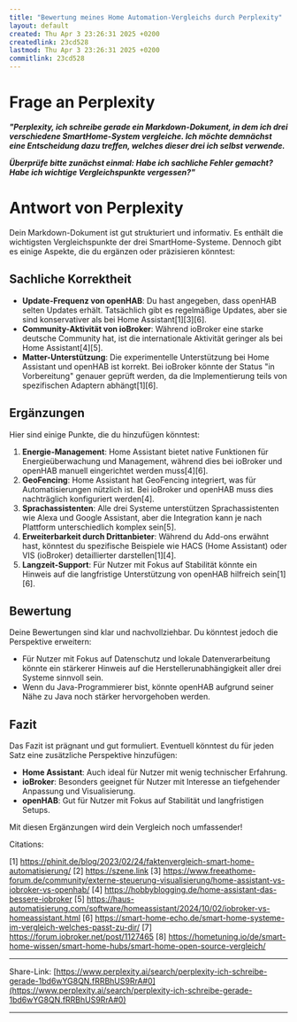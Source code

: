 ```yaml
---
title: "Bewertung meines Home Automation-Vergleichs durch Perplexity"
layout: default
created: Thu Apr 3 23:26:31 2025 +0200
createdlink: 23cd528
lastmod: Thu Apr 3 23:26:31 2025 +0200
commitlink: 23cd528
---
```


# Frage an Perplexity

**_"Perplexity, ich schreibe gerade ein Markdown-Dokument, in dem ich drei verschiedene SmartHome-System vergleiche. Ich möchte demnächst eine Entscheidung dazu treffen, welches dieser drei ich selbst verwende._**

**_Überprüfe bitte zunächst einmal: Habe ich sachliche Fehler gemacht? Habe ich wichtige Vergleichspunkte vergessen?"_**


# Antwort von Perplexity

Dein Markdown-Dokument ist gut strukturiert und informativ. Es enthält die wichtigsten Vergleichspunkte der drei SmartHome-Systeme. Dennoch gibt es einige Aspekte, die du ergänzen oder präzisieren könntest:

## Sachliche Korrektheit

- **Update-Frequenz von openHAB**: Du hast angegeben, dass openHAB selten Updates erhält. Tatsächlich gibt es regelmäßige Updates, aber sie sind konservativer als bei Home Assistant[1][3][6].
- **Community-Aktivität von ioBroker**: Während ioBroker eine starke deutsche Community hat, ist die internationale Aktivität geringer als bei Home Assistant[4][5].
- **Matter-Unterstützung**: Die experimentelle Unterstützung bei Home Assistant und openHAB ist korrekt. Bei ioBroker könnte der Status "in Vorbereitung" genauer geprüft werden, da die Implementierung teils von spezifischen Adaptern abhängt[1][6].

## Ergänzungen

Hier sind einige Punkte, die du hinzufügen könntest:

1. **Energie-Management**: Home Assistant bietet native Funktionen für Energieüberwachung und Management, während dies bei ioBroker und openHAB manuell eingerichtet werden muss[4][6].
2. **GeoFencing**: Home Assistant hat GeoFencing integriert, was für Automatisierungen nützlich ist. Bei ioBroker und openHAB muss dies nachträglich konfiguriert werden[4].
3. **Sprachassistenten**: Alle drei Systeme unterstützen Sprachassistenten wie Alexa und Google Assistant, aber die Integration kann je nach Plattform unterschiedlich komplex sein[5].
4. **Erweiterbarkeit durch Drittanbieter**: Während du Add-ons erwähnt hast, könntest du spezifische Beispiele wie HACS (Home Assistant) oder VIS (ioBroker) detaillierter darstellen[1][4].
5. **Langzeit-Support**: Für Nutzer mit Fokus auf Stabilität könnte ein Hinweis auf die langfristige Unterstützung von openHAB hilfreich sein[1][6].

## Bewertung

Deine Bewertungen sind klar und nachvollziehbar. Du könntest jedoch die Perspektive erweitern:

- Für Nutzer mit Fokus auf Datenschutz und lokale Datenverarbeitung könnte ein stärkerer Hinweis auf die Herstellerunabhängigkeit aller drei Systeme sinnvoll sein.
- Wenn du Java-Programmierer bist, könnte openHAB aufgrund seiner Nähe zu Java noch stärker hervorgehoben werden.

## Fazit

Das Fazit ist prägnant und gut formuliert. Eventuell könntest du für jeden Satz eine zusätzliche Perspektive hinzufügen:

- **Home Assistant**: Auch ideal für Nutzer mit wenig technischer Erfahrung.
- **ioBroker**: Besonders geeignet für Nutzer mit Interesse an tiefgehender Anpassung und Visualisierung.
- **openHAB**: Gut für Nutzer mit Fokus auf Stabilität und langfristigen Setups.

Mit diesen Ergänzungen wird dein Vergleich noch umfassender!

Citations:

[1] https://phinit.de/blog/2023/02/24/faktenvergleich-smart-home-automatisierung/
[2] https://szene.link
[3] https://www.freeathome-forum.de/community/externe-steuerung-visualisierung/home-assistant-vs-iobroker-vs-openhab/
[4] https://hobbyblogging.de/home-assistant-das-bessere-iobroker
[5] https://haus-automatisierung.com/software/homeassistant/2024/10/02/iobroker-vs-homeassistant.html
[6] https://smart-home-echo.de/smart-home-systeme-im-vergleich-welches-passt-zu-dir/
[7] https://forum.iobroker.net/post/1127465
[8] https://hometuning.io/de/smart-home-wissen/smart-home-hubs/smart-home-open-source-vergleich/

---

Share-Link: [https://www.perplexity.ai/search/perplexity-ich-schreibe-gerade-1bd6wYG8QN.fRRBhUS9RrA#0](https://www.perplexity.ai/search/perplexity-ich-schreibe-gerade-1bd6wYG8QN.fRRBhUS9RrA#0)

---
